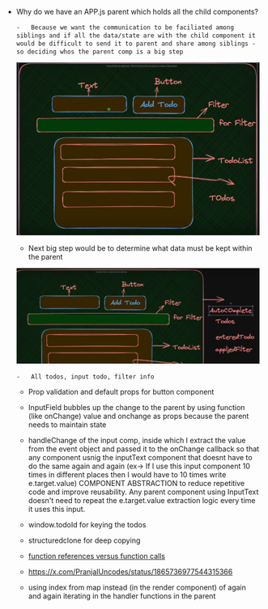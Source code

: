 -   Why do we have an APP.js parent which holds all the child components?

        -   Because we want the communication to be faciliated among siblings and if all the data/state are with the child component it would be difficult to send it to parent and share among siblings - so deciding whos the parent comp is a big step

    ![alt text](image.png)

    -   Next big step would be to determine what data must be kept within the parent

    ![alt text](image-1.png)

        -   All todos, input todo, filter info

    -   Prop validation and default props for button component
    -   InputField bubbles up the change to the parent by using function (like onChange) value and onchange as props because the parent needs to maintain state

    -   handleChange of the input comp, inside which I extract the value from the event object and passed it to the onChange callback so that any component usnig the inputText component that doesnt have to do the same again and again (ex-> If I use this input component 10 times in different places then I would have to 10 times write e.target.value) COMPONENT ABSTRACTION to reduce repetitive code and improve reusability.
        Any parent component using InputText doesn't need to repeat the e.target.value extraction logic every time it uses this input.

    -   window.todoId for keying the todos

    -   structuredclone for deep copying

    -   [function references versus function calls](https://hashnode.com/draft/66a5e0c3229c6ced00fd4c0a)

    -   https://x.com/PranjalUncodes/status/1865736977544315366

    -   using index from map instead (in the render component) of again and again iterating in the handler functions in the parent
